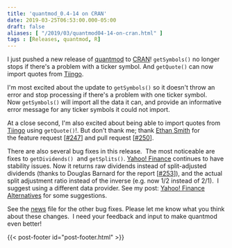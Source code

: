 ```yaml
---
title: 'quantmod_0.4-14 on CRAN'
date: 2019-03-25T06:53:00.000-05:00
draft: false
aliases: [ "/2019/03/quantmod04-14-on-cran.html" ]
tags : [Releases, quantmod, R]
---
```


I just pushed a new release of [quantmod](http://www.quantmod.com/) to [CRAN](https://cran.r-project.org/package=quantmod)! `getSymbols()` no longer stops if there's a problem with a ticker symbol. And `getQuote()` can now import quotes from [Tiingo](https://www.tiingo.com/).

<!--more-->

I'm most excited about the update to `getSymbols()` so it doesn't throw an error and stop processing if there's a problem with one ticker symbol. Now `getSymbols()` will import all the data it can, and provide an informative error message for any ticker symbols it could not import.  

At a close second, I'm also excited about being able to import quotes from [Tiingo](https://www.tiingo.com/) using `getQuote()`!. But don't thank me; thank [Ethan Smith](https://github.com/ethanbsmith) for the feature request \[[#247](https://github.com/joshuaulrich/quantmod/issues/247)\] and pull request \[[#250](https://github.com/joshuaulrich/quantmod/pull/250)\].  
  
There are also several bug fixes in this release.  The most noticeable are fixes to `getDividends()`  and `getSplits()`. [Yahoo! Finance](https://finance.yahoo.com/) continues to have stability issues. Now it returns raw dividends instead of split-adjusted dividends (thanks to Douglas Barnard for the report \[[#253](https://github.com/joshuaulrich/quantmod/issues/253)\]), and the actual split adjustment ratio instead of the inverse (e.g. now 1/2 instead of 2/1).  I suggest using a different data provider. See my post: [Yahoo! Finance Alternatives](http://blog.fosstrading.com/2017/06/yahoo-finance-alternatives.html) for some suggestions.  
  
See the [news](https://cran.r-project.org/web/packages/quantmod/news/news.html) file for the other bug fixes. Please let me know what you think about these changes.  I need your feedback and input to make quantmod even better!

{{< post-footer id="post-footer.html" >}}
